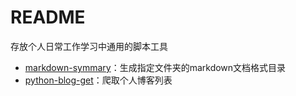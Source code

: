 # README

存放个人日常工作学习中通用的脚本工具

- [markdown-symmary](./markdown-symmary.py)：生成指定文件夹的markdown文档格式目录
- [python-blog-get](./python-blog-get.py)：爬取个人博客列表

